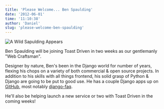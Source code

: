 ```yaml
---
title: 'Please Welcome... Ben Spaulding'
date: '2012-06-01'
time: '11:10:38'
author: 'Daniel'
slug: 'please-welcome-ben-spaulding'
---
```


![A Wild Sapulding Appears](/static/img/ben_intro.jpg)

Ben Spaulding will be joining Toast Driven in two weeks as our gentlemanly
"Web Craftsman".

Designer by nature, Ben's been in the Django world for number of years,
flexing his chops on a variety of both commercial & open source projects.
In addition to his skills with all things frontend, his solid grasp of
Python & Django are going to be put to good use. He has a couple Django
apps up on [GitHub](https://github.com/benspaulding),
most notably [django-faq](https://github.com/benspaulding/django-faq).

He'll also be helping launch a new service or two with Toast Driven in the
coming weeks!
